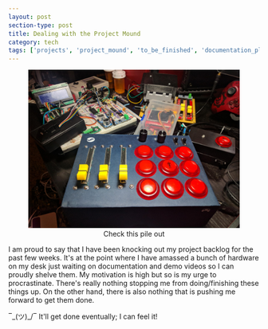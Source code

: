 ```yaml
---
layout: post
section-type: post
title: Dealing with the Project Mound
category: tech
tags: ['projects', 'project_mound', 'to_be_finished', 'documentation_please']
---
```


<p><figure>
   <center>
	    <img src="/img/2019-09-13/project_mound.jpg">
      <figcaption align="center">Check this pile out</figcaption>
   </center>
</figure></p>

I am proud to say that I have been knocking out my project backlog for the past few weeks. It's at the point where I have amassed a bunch of hardware on my desk just waiting on documentation and demo videos so I can proudly shelve them. My motivation is high but so is my urge to procrastinate. There's really nothing stopping me from doing/finishing these things up. On the other hand, there is also nothing that is pushing me forward to get them done. 

‾\_(ツ)_/‾ It'll get done eventually; I can feel it!
